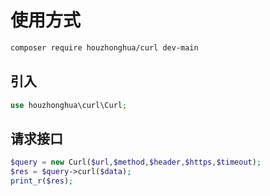 # 使用方式

```bash
composer require houzhonghua/curl dev-main
```

## 引入

```php
use houzhonghua\curl\Curl;
```

## 请求接口
```php
$query = new Curl($url,$method,$header,$https,$timeout);
$res = $query->curl($data);
print_r($res);
```